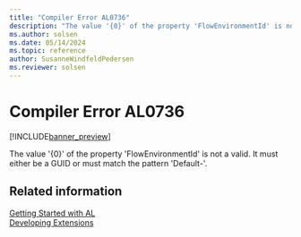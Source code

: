 ```yaml
---
title: "Compiler Error AL0736"
description: "The value '{0}' of the property 'FlowEnvironmentId' is not a valid."
ms.author: solsen
ms.date: 05/14/2024
ms.topic: reference
author: SusanneWindfeldPedersen
ms.reviewer: solsen
---
```

[//]: # (START>DO_NOT_EDIT)
[//]: # (IMPORTANT:Do not edit any of the content between here and the END>DO_NOT_EDIT.)
[//]: # (Any modifications should be made in the .xml files in the ModernDev repo.)
# Compiler Error AL0736

[!INCLUDE[banner_preview](../includes/banner_preview.md)]

The value '{0}' of the property 'FlowEnvironmentId' is not a valid. It must either be a GUID or must match the pattern 'Default-<GUID>'.


[//]: # (IMPORTANT: END>DO_NOT_EDIT)
## Related information  
[Getting Started with AL](../devenv-get-started.md)  
[Developing Extensions](../devenv-dev-overview.md)  